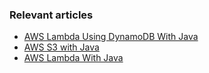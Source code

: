 ### Relevant articles

- [AWS Lambda Using DynamoDB With Java](http://www.baeldung.com/aws-lambda-dynamodb-java)
- [AWS S3 with Java](http://www.baeldung.com/aws-s3-java)
- [AWS Lambda With Java](http://www.baeldung.com/java-aws-lambda)

